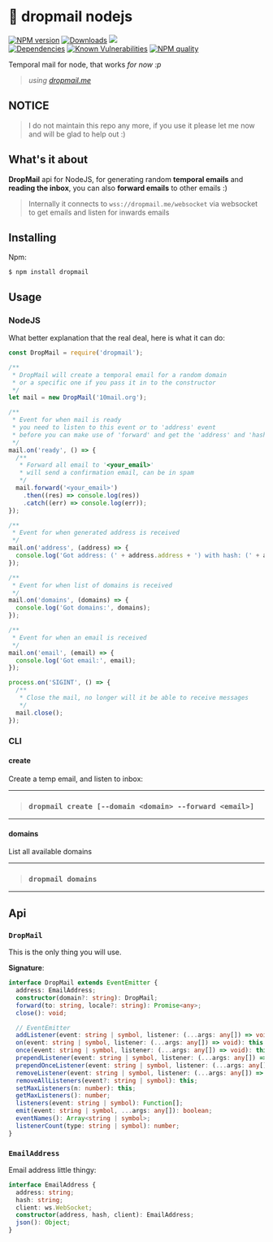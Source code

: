 
<!-- Links -->
[npm-image]: https://img.shields.io/npm/v/dropmail.svg?style=flat-square
[npm-url]: https://npmjs.org/package/dropmail

[code-quality-badge]: http://npm.packagequality.com/shield/dropmail.svg?style=flat-square
[code-quality-link]: https://packagequality.com/#?package=dropmail

[downloads-badge]: https://img.shields.io/npm/dm/dropmail.svg?style=flat-square
[downloads-link]: https://www.npmjs.com/package/dropmail

[dependencies-badge]: https://img.shields.io/david/nombrekeff/node-dropmail.svg?style=flat-square
[dependencies-link]: https://david-dm.org/nombrekeff/node-dropmail?view=tree

[vulnerabilities-badge]: https://snyk.io/test/npm/dropmail/badge.svg?style=flat-square
[vulnerabilities-link]: https://snyk.io/test/npm/dropmail

# 📧 dropmail nodejs
[![NPM version][npm-image]][npm-url]
[![Downloads][downloads-badge]][downloads-link]
[![](https://img.shields.io/bundlephobia/min/json-rpiecy.svg?style=flat-square)]()  
[![Dependencies][dependencies-badge]][dependencies-link]
[![Known Vulnerabilities][vulnerabilities-badge]][vulnerabilities-link]
[![NPM quality][code-quality-badge]][code-quality-link]


Temporal mail for node, that works _for now :p_  
> _using [dropmail.me](dropmail.me)_ 


## NOTICE
> I do not maintain this repo any more, if you use it please let me now and will be glad to help out :)

## What's it about
**DropMail** api for NodeJS, for generating random **temporal emails** and **reading the inbox**, you can also **forward emails** to other emails :)

> Internally it connects to `wss://dropmail.me/websocket` via websocket to get emails and listen for inwards emails

## Installing
Npm:
```
$ npm install dropmail
```


## Usage
### NodeJS
What better explanation that the real deal, here is what it can do:
```js
const DropMail = require('dropmail');

/** 
 * DropMail will create a temporal email for a random domain
 * or a specific one if you pass it in to the constructor
 */
let mail = new DropMail('10mail.org');

/**
 * Event for when mail is ready
 * you need to listen to this event or to 'address' event 
 * before you can make use of 'forward' and get the 'address' and 'hash'
 */
mail.on('ready', () => {
  /**
   * Forward all email to '<your_email>'
   * will send a confirmation email, can be in spam
   */
  mail.forward('<your_email>')
    .then((res) => console.log(res))
    .catch((err) => console.log(err));
});

/**
 * Event for when generated address is received
 */
mail.on('address', (address) => {
  console.log('Got address: (' + address.address + ') with hash: (' + address.hash + ').');
});

/**
 * Event for when list of domains is received
 */
mail.on('domains', (domains) => {
  console.log('Got domains:', domains);
});

/**
 * Event for when an email is received
 */
mail.on('email', (email) => {
  console.log('Got email:', email);
});

process.on('SIGINT', () => {
  /**
   * Close the mail, no longer will it be able to receive messages
   */
  mail.close();
});

```

### CLI
#### create
Create a temp email, and listen to inbox:
****
> ### `dropmail create [--domain <domain> --forward <email>]`
****

#### domains
List all available domains
****
> ### `dropmail domains`
****


## Api
### `DropMail`
This is the only thing you will use. 

**Signature**:
```ts
interface DropMail extends EventEmitter {
  address: EmailAddress;
  constructor(domain?: string): DropMail;
  forward(to: string, locale?: string): Promise<any>;
  close(): void;

  // EventEmitter
  addListener(event: string | symbol, listener: (...args: any[]) => void): this;
  on(event: string | symbol, listener: (...args: any[]) => void): this;
  once(event: string | symbol, listener: (...args: any[]) => void): this;
  prependListener(event: string | symbol, listener: (...args: any[]) => void): this;
  prependOnceListener(event: string | symbol, listener: (...args: any[]) => void): this;
  removeListener(event: string | symbol, listener: (...args: any[]) => void): this;
  removeAllListeners(event?: string | symbol): this;
  setMaxListeners(n: number): this;
  getMaxListeners(): number;
  listeners(event: string | symbol): Function[];
  emit(event: string | symbol, ...args: any[]): boolean;
  eventNames(): Array<string | symbol>;
  listenerCount(type: string | symbol): number;
}
```

### `EmailAddress`
Email address little thingy:
```ts
interface EmailAddress {
  address: string;
  hash: string;
  client: ws.WebSocket;
  constructor(address, hash, client): EmailAddress;
  json(): Object;
}
```


